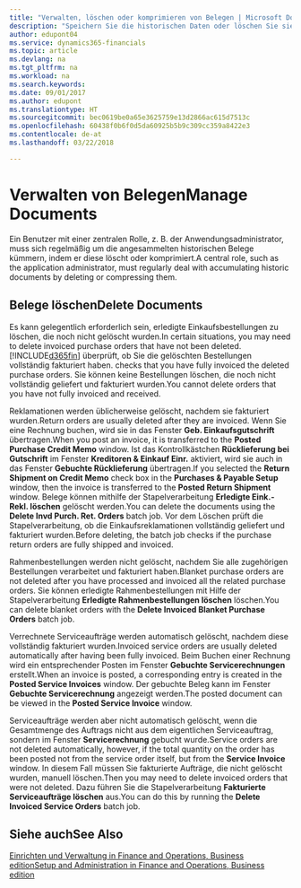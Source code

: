 ```yaml
---
title: "Verwalten, löschen oder komprimieren von Belegen | Microsoft Docs"
description: "Speichern Sie die historischen Daten oder löschen Sie sie."
author: edupont04
ms.service: dynamics365-financials
ms.topic: article
ms.devlang: na
ms.tgt_pltfrm: na
ms.workload: na
ms.search.keywords: 
ms.date: 09/01/2017
ms.author: edupont
ms.translationtype: HT
ms.sourcegitcommit: bec0619be0a65e3625759e13d2866ac615d7513c
ms.openlocfilehash: 60438f0b6f0d5da60925b5b9c309cc359a8422e3
ms.contentlocale: de-at
ms.lasthandoff: 03/22/2018

---
```

# <a name="manage-documents"></a><span data-ttu-id="559e9-103">Verwalten von Belegen</span><span class="sxs-lookup"><span data-stu-id="559e9-103">Manage Documents</span></span>
<span data-ttu-id="559e9-104">Ein Benutzer mit einer zentralen Rolle, z. B. der Anwendungsadministrator, muss sich regelmäßig um die angesammelten historischen Belege kümmern, indem er diese löscht oder komprimiert.</span><span class="sxs-lookup"><span data-stu-id="559e9-104">A central role, such as the application administrator, must regularly deal with accumulating historic documents by deleting or compressing them.</span></span>  

## <a name="delete-documents"></a><span data-ttu-id="559e9-105">Belege löschen</span><span class="sxs-lookup"><span data-stu-id="559e9-105">Delete Documents</span></span>
<span data-ttu-id="559e9-106">Es kann gelegentlich erforderlich sein, erledigte Einkaufsbestellungen zu löschen, die noch nicht gelöscht wurden.</span><span class="sxs-lookup"><span data-stu-id="559e9-106">In certain situations, you may need to delete invoiced purchase orders that have not been deleted.</span></span> [!INCLUDE[d365fin](includes/d365fin_md.md)]<span data-ttu-id="559e9-107"> überprüft, ob Sie die gelöschten Bestellungen vollständig fakturiert haben.</span><span class="sxs-lookup"><span data-stu-id="559e9-107"> checks that you have fully invoiced the deleted purchase orders.</span></span> <span data-ttu-id="559e9-108">Sie können keine Bestellungen löschen, die noch nicht vollständig geliefert und fakturiert wurden.</span><span class="sxs-lookup"><span data-stu-id="559e9-108">You cannot delete orders that you have not fully invoiced and received.</span></span>  

<span data-ttu-id="559e9-109">Reklamationen werden üblicherweise gelöscht, nachdem sie fakturiert wurden.</span><span class="sxs-lookup"><span data-stu-id="559e9-109">Return orders are usually deleted after they are invoiced.</span></span> <span data-ttu-id="559e9-110">Wenn Sie eine Rechnung buchen, wird sie in das Fenster **Geb. Einkaufsgutschrift** übertragen.</span><span class="sxs-lookup"><span data-stu-id="559e9-110">When you post an invoice, it is transferred to the **Posted Purchase Credit Memo** window.</span></span> <span data-ttu-id="559e9-111">Ist das Kontrollkästchen **Rücklieferung bei Gutschrift** im Fenster **Kreditoren & Einkauf Einr.** aktiviert, wird sie auch in das Fenster **Gebuchte Rücklieferung** übertragen.</span><span class="sxs-lookup"><span data-stu-id="559e9-111">If you selected the **Return Shipment on Credit Memo** check box in the **Purchases & Payable Setup** window, then the invoice is transferred to the **Posted Return Shipment** window.</span></span> <span data-ttu-id="559e9-112">Belege können mithilfe der Stapelverarbeitung **Erledigte Eink.-Rekl. löschen** gelöscht werden.</span><span class="sxs-lookup"><span data-stu-id="559e9-112">You can delete the documents using the **Delete Invd Purch. Ret. Orders** batch job.</span></span> <span data-ttu-id="559e9-113">Vor dem Löschen prüft die Stapelverarbeitung, ob die Einkaufsreklamationen vollständig geliefert und fakturiert wurden.</span><span class="sxs-lookup"><span data-stu-id="559e9-113">Before deleting, the batch job checks if the purchase return orders are fully shipped and invoiced.</span></span>  

<span data-ttu-id="559e9-114">Rahmenbestellungen werden nicht gelöscht, nachdem Sie alle zugehörigen Bestellungen verarbeitet und fakturiert haben.</span><span class="sxs-lookup"><span data-stu-id="559e9-114">Blanket purchase orders are not deleted after you have processed and invoiced all the related purchase orders.</span></span> <span data-ttu-id="559e9-115">Sie können erledigte Rahmenbestellungen mit Hilfe der Stapelverarbeitung **Erledigte Rahmenbestellungen löschen** löschen.</span><span class="sxs-lookup"><span data-stu-id="559e9-115">You can delete blanket orders with the **Delete Invoiced Blanket Purchase Orders** batch job.</span></span>  

<span data-ttu-id="559e9-116">Verrechnete Serviceaufträge werden automatisch gelöscht, nachdem diese vollständig fakturiert wurden.</span><span class="sxs-lookup"><span data-stu-id="559e9-116">Invoiced service orders are usually deleted automatically after having been fully invoiced.</span></span> <span data-ttu-id="559e9-117">Beim Buchen einer Rechnung wird ein entsprechender Posten im Fenster **Gebuchte Servicerechnungen** erstellt.</span><span class="sxs-lookup"><span data-stu-id="559e9-117">When an invoice is posted, a corresponding entry is created in the **Posted Service Invoices** window.</span></span> <span data-ttu-id="559e9-118">Der gebuchte Beleg kann im Fenster **Gebuchte Servicerechnung** angezeigt werden.</span><span class="sxs-lookup"><span data-stu-id="559e9-118">The posted document can be viewed in the **Posted Service Invoice** window.</span></span>  

<span data-ttu-id="559e9-119">Serviceaufträge werden aber nicht automatisch gelöscht, wenn die Gesamtmenge des Auftrags nicht aus dem eigentlichen Serviceauftrag, sondern im Fenster **Servicerechnung** gebucht wurde.</span><span class="sxs-lookup"><span data-stu-id="559e9-119">Service orders are not deleted automatically, however, if the total quantity on the order has been posted not from the service order itself, but from the **Service Invoice** window.</span></span> <span data-ttu-id="559e9-120">In diesem Fall müssen Sie fakturierte Aufträge, die nicht gelöscht wurden, manuell löschen.</span><span class="sxs-lookup"><span data-stu-id="559e9-120">Then you may need to delete invoiced orders that were not deleted.</span></span> <span data-ttu-id="559e9-121">Dazu führen Sie die Stapelverarbeitung **Fakturierte Serviceaufträge löschen** aus.</span><span class="sxs-lookup"><span data-stu-id="559e9-121">You can do this by running the **Delete Invoiced Service Orders** batch job.</span></span>  

## <a name="see-also"></a><span data-ttu-id="559e9-122">Siehe auch</span><span class="sxs-lookup"><span data-stu-id="559e9-122">See Also</span></span>  
[<span data-ttu-id="559e9-123">Einrichten und Verwaltung in Finance and Operations, Business edition</span><span class="sxs-lookup"><span data-stu-id="559e9-123">Setup and Administration in Finance and Operations, Business edition</span></span>](admin-setup-and-administration.md)  

